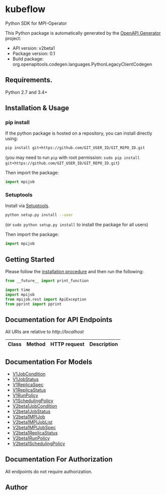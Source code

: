 # kubeflow
Python SDK for MPI-Operator

This Python package is automatically generated by the [OpenAPI Generator](https://openapi-generator.tech) project:

- API version: v2beta1
- Package version: 0.1
- Build package: org.openapitools.codegen.languages.PythonLegacyClientCodegen

## Requirements.

Python 2.7 and 3.4+

## Installation & Usage
### pip install

If the python package is hosted on a repository, you can install directly using:

```sh
pip install git+https://github.com/GIT_USER_ID/GIT_REPO_ID.git
```
(you may need to run `pip` with root permission: `sudo pip install git+https://github.com/GIT_USER_ID/GIT_REPO_ID.git`)

Then import the package:
```python
import mpijob
```

### Setuptools

Install via [Setuptools](http://pypi.python.org/pypi/setuptools).

```sh
python setup.py install --user
```
(or `sudo python setup.py install` to install the package for all users)

Then import the package:
```python
import mpijob
```

## Getting Started

Please follow the [installation procedure](#installation--usage) and then run the following:

```python
from __future__ import print_function

import time
import mpijob
from mpijob.rest import ApiException
from pprint import pprint

```

## Documentation for API Endpoints

All URIs are relative to *http://localhost*

Class | Method | HTTP request | Description
------------ | ------------- | ------------- | -------------


## Documentation For Models

 - [V1JobCondition](docs/V1JobCondition.md)
 - [V1JobStatus](docs/V1JobStatus.md)
 - [V1ReplicaSpec](docs/V1ReplicaSpec.md)
 - [V1ReplicaStatus](docs/V1ReplicaStatus.md)
 - [V1RunPolicy](docs/V1RunPolicy.md)
 - [V1SchedulingPolicy](docs/V1SchedulingPolicy.md)
 - [V2beta1JobCondition](docs/V2beta1JobCondition.md)
 - [V2beta1JobStatus](docs/V2beta1JobStatus.md)
 - [V2beta1MPIJob](docs/V2beta1MPIJob.md)
 - [V2beta1MPIJobList](docs/V2beta1MPIJobList.md)
 - [V2beta1MPIJobSpec](docs/V2beta1MPIJobSpec.md)
 - [V2beta1ReplicaStatus](docs/V2beta1ReplicaStatus.md)
 - [V2beta1RunPolicy](docs/V2beta1RunPolicy.md)
 - [V2beta1SchedulingPolicy](docs/V2beta1SchedulingPolicy.md)


## Documentation For Authorization

 All endpoints do not require authorization.

## Author



